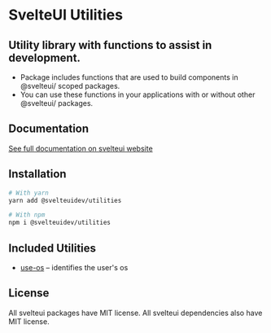 # SvelteUI Utilities

## **Utility library with functions to assist in development.**

- Package includes functions that are used to build components in @svelteui/ scoped packages.
- You can use these functions in your applications with or without other @svelteui/ packages.

## Documentation

[See full documentation on svelteui website](https://svelteui-docs.vercel.app/)

## Installation

```bash
# With yarn
yarn add @svelteuidev/utilities

# With npm
npm i @svelteuidev/utilities
```

## Included Utilities

- [use-os](https://svelteui-docs.vercel.app/docs/utilities/use-os) – identifies the user's os

## License

All svelteui packages have MIT license. All svelteui dependencies also have MIT license.
